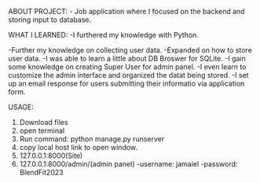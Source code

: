 ABOUT PROJECT: - Job application where I focused on the backend and storing input to database.


WHAT I LEARNED: -I furthered my knowledge with Python.

-Further my knowledge on collecting user data.
-Expanded on how to store user data. 
-I was able to learn a little about DB Broswer for SQLite.
-I gain some knowledge on creating Super User for admin panel.
-I even learn to customize the admin interface and organized the datat being stored.
-I set up an email response for users submitting their informatio via application form. 

USAGE:


1. Download files
2. open terminal 
3. Run command: python manage.py runserver
4. copy local host link to open window. 
5. 127.0.0.1:8000(Site)
6. 127.0.0.1:8000/admin/(admin panel)
    -username: jamaiel
    -password: BlendFit2023
